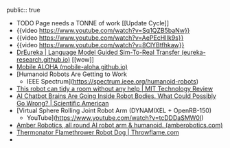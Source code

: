 public:: true

- TODO Page needs a TONNE of work [[Update Cycle]]
- {{video https://www.youtube.com/watch?v=Sq1QZB5baNw}}
- {{video https://www.youtube.com/watch?v=AePEcHIIk9s}}
- {{video https://www.youtube.com/watch?v=8ClYBtfhkaw}}
- [DrEureka | Language Model Guided Sim-To-Real Transfer (eureka-research.github.io)](https://eureka-research.github.io/dr-eureka/) [[wow]]
- [Mobile ALOHA (mobile-aloha.github.io)](https://mobile-aloha.github.io/)
- [Humanoid Robots Are Getting to Work
	- IEEE Spectrum](https://spectrum.ieee.org/humanoid-robots)
- [This robot can tidy a room without any help | MIT Technology Review](https://www.technologyreview.com/2024/02/01/1087445/this-robot-can-tidy-a-room-without-any-help/)
- [AI Chatbot Brains Are Going Inside Robot Bodies. What Could Possibly Go Wrong? | Scientific American](https://www.scientificamerican.com/article/scientists-are-putting-chatgpt-brains-inside-robot-bodies-what-could-possibly-go-wrong/)
- [Virtual Sphere Rolling Joint Robot Arm (DYNAMIXEL + OpenRB-150)
	- YouTube](https://www.youtube.com/watch?v=tcDDDaSMW0I)
- [Amber Robotics, all round AI robot arm & humanoid. (amberobotics.com)](https://shop.amberobotics.com/)
- [Thermonator Flamethrower Robot Dog | Throwflame.com](https://throwflame.com/products/thermonator-robodog/)
-